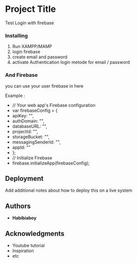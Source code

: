 # Project Title

Test Login with firebase


### Installing

1. Run XAMPP/MAMP
2. login firebase
3. create email and password
4. activate Authentication login metode for email / password



### And Firebase

you can use your user firebase in here 

Example : 

   * // Your web app's Firebase configuration
   * var firebaseConfig = {
   *   apiKey: "",
   *   authDomain: "",
   *   databaseURL: "",
   *   projectId: "",
   *   storageBucket: "",
   *   messagingSenderId: "",
   *   appId: ""
   * };
   * // Initialize Firebase
   * firebase.initializeApp(firebaseConfig);


## Deployment

Add additional notes about how to deploy this on a live system

## Authors

* **Habibiaboy** 


## Acknowledgments

* Youtube tutorial
* Inspiration
* etc

